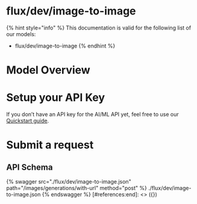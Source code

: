 [#references:start]: <> ({ "template": "openapi" })
# flux/dev/image-to-image

{% hint style="info" %}
This documentation is valid for the following list of our models:
* flux/dev/image-to-image
{% endhint %}

# Model Overview


# Setup your API Key
If you don’t have an API key for the AI/ML API yet, feel free to use our [Quickstart guide](https://docs.aimlapi.com/quickstart/setting-up).

# Submit a request
## API Schema
{% swagger src="./flux/dev/image-to-image.json" path="/images/generations/with-url" method="post" %}
./flux/dev/image-to-image.json
{% endswagger %}
[#references:end]: <> ({})